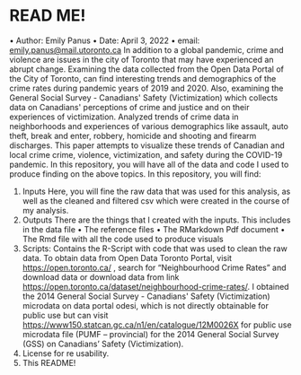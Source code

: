 # READ ME!
•	Author: Emily Panus
•	Date: April 3, 2022
•	email: emily.panus@mail.utoronto.ca
In addition to a global pandemic, crime and violence are issues in the city of Toronto that may have experienced an abrupt change. Examining the data collected from the Open Data Portal of the City of Toronto, can find interesting trends and demographics of the crime rates during pandemic years of 2019 and 2020. Also, examining the General Social Survey - Canadians' Safety (Victimization) which collects data on Canadians' perceptions of crime and justice and on their experiences of victimization. Analyzed trends of crime data in neighborhoods and experiences of various demographics like assault, auto theft, break and enter, robbery, homicide and shooting and firearm discharges. This paper attempts to visualize these trends of Canadian and local crime crime, violence, victimization, and safety during the COVID-19 pandemic. 
In this repository, you will have all of the data and code I used to produce finding on the above topics.
In this repository, you will find:
1.	Inputs 
Here, you will fine the raw data that was used for this analysis, as well as the cleaned and filtered csv which were created in the course of my analysis.
2.	Outputs 
There are the things that I created with the inputs. This includes in the data file
•	The reference files
•	The RMarkdown Pdf document
•	The Rmd file with all the code used to produce visuals
3.	Scripts: Contains the R-Script with code that was used to clean the raw data. To obtain data from Open Data Toronto Portal, visit https://open.toronto.ca/ , search for “Neighbourhood Crime Rates” and download data or download data from link https://open.toronto.ca/dataset/neighbourhood-crime-rates/. I obtained the 2014 General Social Survey - Canadians' Safety (Victimization) microdata on data portal odesi, which is not directly obtainable for public use but can visit https://www150.statcan.gc.ca/n1/en/catalogue/12M0026X for public use microdata file (PUMF – provincial) for the 2014 General Social Survey (GSS) on Canadians’ Safety (Victimization). 
4.	License for re usability.
5.	This README!


